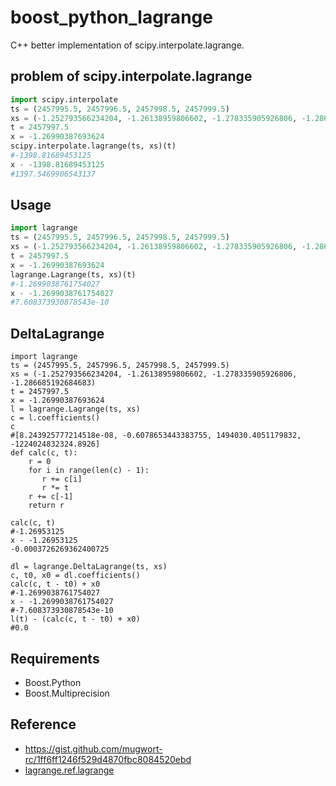 # boost_python_lagrange

C++ better implementation of scipy.interpolate.lagrange.

## problem of scipy.interpolate.lagrange

```python
import scipy.interpolate
ts = (2457995.5, 2457996.5, 2457998.5, 2457999.5)
xs = (-1.252793566234204, -1.26138959806602, -1.278335905926806, -1.286685192684683)
t = 2457997.5
x = -1.26990387693624
scipy.interpolate.lagrange(ts, xs)(t)
#-1398.81689453125
x - -1398.81689453125
#1397.5469906543137
```

## Usage

```python
import lagrange
ts = (2457995.5, 2457996.5, 2457998.5, 2457999.5)
xs = (-1.252793566234204, -1.26138959806602, -1.278335905926806, -1.286685192684683)
t = 2457997.5
x = -1.26990387693624
lagrange.Lagrange(ts, xs)(t)
#-1.2699038761754027
x - -1.2699038761754027
#7.608373930878543e-10
```

## DeltaLagrange

```
import lagrange
ts = (2457995.5, 2457996.5, 2457998.5, 2457999.5)
xs = (-1.252793566234204, -1.26138959806602, -1.278335905926806, -1.286685192684683)
t = 2457997.5
x = -1.26990387693624
l = lagrange.Lagrange(ts, xs)
c = l.coefficients()
c
#[8.243925777214518e-08, -0.6078653443383755, 1494030.4051179832, -1224024832324.8926]
def calc(c, t):
    r = 0
    for i in range(len(c) - 1):
       r += c[i]
       r *= t
    r += c[-1]
    return r

calc(c, t)
#-1.26953125
x - -1.26953125
-0.0003726269362400725

dl = lagrange.DeltaLagrange(ts, xs)
c, t0, x0 = dl.coefficients()
calc(c, t - t0) + x0
#-1.2699038761754027
x - -1.2699038761754027
#-7.608373930878543e-10
l(t) - (calc(c, t - t0) + x0)
#0.0
```

## Requirements

* Boost.Python
* Boost.Multiprecision

## Reference

* <https://gist.github.com/mugwort-rc/1ff6ff1246f529d4870fbc8084520ebd>
* [lagrange.ref.lagrange](https://github.com/mugwort-rc/boost_python_lagrange/blob/master/lagrange/ref/lagrange.py)
